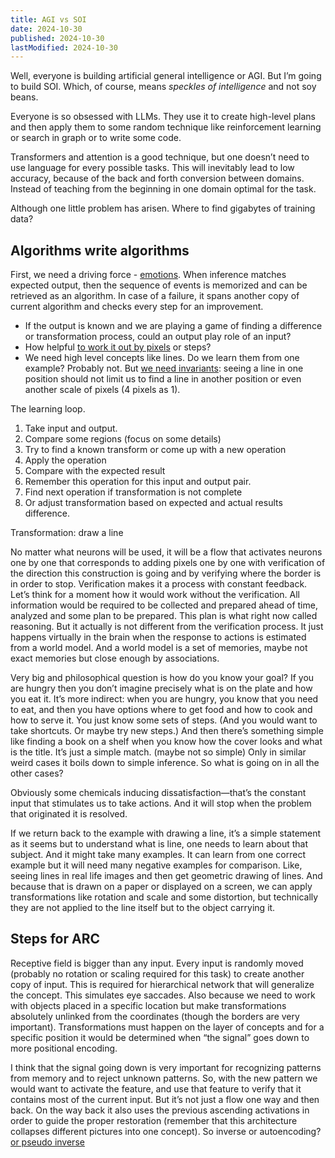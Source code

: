 ```yaml
---
title: AGI vs SOI
date: 2024-10-30
published: 2024-10-30
lastModified: 2024-10-30
---
```


Well, everyone is building artificial general intelligence or AGI. But I’m going to build SOI. 
Which, of course, means _speckles of intelligence_ and not soy beans.

Everyone is so obsessed with LLMs. They use it to create high-level plans and then apply them to some random technique like reinforcement learning or search in graph or to write some code.  

Transformers and attention is a good technique, but one doesn’t need to use language for every possible tasks. This will inevitably lead to low accuracy, because of the back and forth conversion between domains. Instead of teaching from the beginning in one domain optimal for the task. 

Although one little problem has arisen. Where to find gigabytes of training data?
## Algorithms write algorithms 

First, we need a driving force - [emotions](/ai/agent-emotion-model). When inference matches expected output, then the sequence of events is memorized and can be retrieved as an algorithm. In case of a failure, it spans another copy of current algorithm and checks every step for an improvement.
- If the output is known and we are playing a game of finding a difference or transformation process, could an output play role of an input?
- How helpful [to work it out by pixels](/blog/intelligent-work-with-pixels) or steps?
- We need high level concepts like lines. Do we learn them from one example? Probably not. But [we need invariants](/ai/understanding-invariants-in-ann): seeing a line in one position should not limit us to find a line in another position or even another scale of pixels (4 pixels as 1).

The learning loop.
1. Take input and output.
2. Compare some regions (focus on some details)
3. Try to find a known transform or come up with a new operation 
4. Apply the operation 
5. Compare with the expected result 
6. Remember this operation for this input and output pair.
7. Find next operation if transformation is not complete 
8. Or adjust transformation based on expected and actual results difference.


Transformation: draw a line

No matter what neurons will be used, it will be a flow that activates neurons one by one that corresponds to adding pixels one by one with verification of the direction this construction is going and by verifying where the border is in order to stop. Verification makes it a process with constant feedback.
Let’s think for a moment how it would work without the verification. All information would be required to be collected and prepared ahead of time, analyzed and some plan to be prepared. 
This plan is what right now called reasoning. But it actually is not different from the verification process. It just happens virtually in the brain when the response to actions is estimated from a world model. And a world model is a set of memories, maybe not exact memories but close enough by associations.

Very big and philosophical question is how do you know your goal? If you are hungry then you don’t imagine precisely what is on the plate and how you eat it. It’s more indirect: when you are hungry, you know that you need to eat, and then you have options where to get food and how to cook and how to serve it. You just know some sets of steps. (And you would want to take shortcuts. Or maybe try new steps.)
And then there’s something simple like finding a book on a shelf when you know how the cover looks and what is the title. It’s just a simple match. (maybe not so simple) Only in similar weird cases it boils down to simple inference.
So what is going on in all the other cases?

Obviously some chemicals inducing dissatisfaction—that’s the constant input that stimulates us to take actions. And it will stop when the problem that originated it is resolved.

If we return back to the example with drawing a line, it’s a simple statement as it seems but to understand what is line, one needs to learn about that subject. And it might take many examples. It can learn from one correct example but it will need many negative examples for comparison. Like, seeing lines in real life images and then get geometric drawing of lines. And because that is drawn on a paper or displayed on a screen, we can apply transformations like rotation and scale and some distortion, but technically they are not applied to the line itself but to the object carrying it.

## Steps for ARC

Receptive field is bigger than any input. Every input is randomly moved (probably no rotation or scaling required for this task) to create another copy of input. This is required for hierarchical network that will generalize the concept. This simulates eye saccades.
Also because we need to work with objects placed in a specific location but make transformations absolutely unlinked from the coordinates (though the borders are very important). Transformations must happen on the layer of concepts and for a specific position it would be determined when “the signal” goes down to more positional encoding.

I think that the signal going down is very important for recognizing patterns from memory and to reject unknown patterns. So, with the new pattern we would want to activate the feature, and use that feature to verify that it contains most of the current input. But it’s not just a flow one way and then back. On the way back it also uses the previous ascending activations in order to guide the proper restoration (remember that this architecture collapses different pictures into one concept).
So inverse or autoencoding? [or pseudo inverse](https://ai.stackexchange.com/questions/17566/can-we-get-the-inverse-of-the-function-that-a-neural-network-represents)
